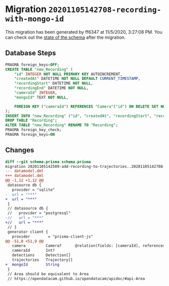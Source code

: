 # Migration `20201105142708-recording-with-mongo-id`

This migration has been generated by ff6347 at 11/5/2020, 3:27:08 PM.
You can check out the [state of the schema](./schema.prisma) after the migration.

## Database Steps

```sql
PRAGMA foreign_keys=OFF;
CREATE TABLE "new_Recording" (
    "id" INTEGER NOT NULL PRIMARY KEY AUTOINCREMENT,
    "createdAt" DATETIME NOT NULL DEFAULT CURRENT_TIMESTAMP,
    "recordingStart" DATETIME NOT NULL,
    "recordingEnd" DATETIME NOT NULL,
    "cameraId" INTEGER,
    "mongoId" TEXT NOT NULL,

    FOREIGN KEY ("cameraId") REFERENCES "Camera"("id") ON DELETE SET NULL ON UPDATE CASCADE
);
INSERT INTO "new_Recording" ("id", "createdAt", "recordingStart", "recordingEnd", "cameraId") SELECT "id", "createdAt", "recordingStart", "recordingEnd", "cameraId" FROM "Recording";
DROP TABLE "Recording";
ALTER TABLE "new_Recording" RENAME TO "Recording";
PRAGMA foreign_key_check;
PRAGMA foreign_keys=ON
```

## Changes

```diff
diff --git schema.prisma schema.prisma
migration 20201105142509-add-recording-to-trajectories..20201105142708-recording-with-mongo-id
--- datamodel.dml
+++ datamodel.dml
@@ -1,12 +1,12 @@
 datasource db {
   provider = "sqlite"
-  url = "***"
+  url = "***"
 }
 // datasource db {
 //   provider = "postgresql"
-//   url = "***"
+//   url = "***"
 // }
 generator client {
   provider        = "prisma-client-js"
@@ -51,8 +51,9 @@
   camera         Camera?      @relation(fields: [cameraId], references: [id])
   cameraId       Int?
   detections     Detection[]
   trajectories   Trajectory[]
+  mongoId        String
 }
 // Area should be equivalent to Area
 // https://opendatacam.github.io/opendatacam/apidoc/#api-Area
```
